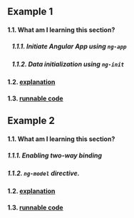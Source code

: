 ## Example 1

#### 1.1. What am I learning this section?

##### &nbsp;&nbsp; 1.1.1. Initiate Angular App using `ng-app`
##### &nbsp;&nbsp; 1.1.2. Data initialization using `ng-init`


#### 1.2. [explanation](https://github.com/sijanonly/angularjs-handson/blob/master/example1.ipynb)
#### 1.3. [runnable code](http://codepen.io/sijanonly/pen/jWaONV)



## Example 2

#### 1.1. What am I learning this section?

##### 1.1.1. Enabling two-way binding
##### 1.1.2. `ng-model` directive.


#### 1.2. [explanation](https://github.com/sijanonly/angularjs-handson/blob/master/example2.ipynb)
#### 1.3. [runnable code](http://codepen.io/sijanonly/pen/EPbbJM)
